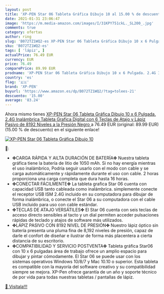 ```yaml
---
layout: post
title: 'XP-PEN Star 06 Tableta Gráfica Dibujo 10 al 15.00 % de descuento'
date: 2021-01-31 23:06:47
image: 'https://m.media-amazon.com/images/I/31KPY751ckL._SL200_.jpg'
comments: true
category: ofertas
author: ring
slug: 'B072TZ1WQ2-es XP-PEN Star 06 Tableta Gráfica Dibujo 10 x 6 Pulgada. 2.4G...'
sku: 'B072TZ1WQ2-es'
tags: [ 'lápiz', ]
actualPrice: 76.49 EUR
currency: EUR
price: 76.49
comparePrice: 89.99 EUR
prodname: 'XP-PEN Star 06 Tableta Gráfica Dibujo 10 x 6 Pulgada. 2.4G Inalámbrica Tableta Grafica Digital con 6 Teclas de Atajo y Lápiz Pasivo de 8192 Niveles a la Presión  Negro '
country: 'es'
flag: '🇪🇸'
brand: 'XP-PEN'
buyurl: 'https://www.amazon.es/dp/B072TZ1WQ2/?tag=tolees-21'
descuento: '15.00'
average: '83.24'
---
```


Ahora mismo tienes [XP-PEN Star 06 Tableta Gráfica Dibujo 10 x 6 Pulgada. 2.4G Inalámbrica Tableta Grafica Digital con 6 Teclas de Atajo y Lápiz Pasivo de 8192 Niveles a la Presión  Negro ](https://www.amazon.es/dp/B072TZ1WQ2/?tag=tolees-21) a 76.49 EUR (original: 89.99 EUR) (15.00 %  de descuento) en el siguiente enlace!

[![XP-PEN Star 06 Tableta Gráfica Dibujo 10](https://m.media-amazon.com/images/I/31KPY751ckL._SL200_.jpg)](https://www.amazon.es/dp/B072TZ1WQ2/?tag=tolees-21)

🔎:

- ✤CARGA RÁPIDA Y AlLTA DURACIÓN DE BATERÍA✤ Nuestra tableta gráfica tiene la batería de litio de 1050 mAh. Si no hay energía mientras el uso inalámbrico, Podría seguir usarlo con el modo con cable y se carga automáticamente y rápidamente durante el uso con cable. 2 horas proporciona una carga completa que dura hasta 16 horas.
- ✤CONECTAR FÁCILMENTE✤ La tableta grafica Star 06 cuenta con capacidad USB tanto cableada como inalámbrica. simplemente conecte el receptor USB ISM 2.4G incluido en su computadora para dibujar de forma inalámbrica, o conecte el Star 06 a su computadora con el cable USB incluido para uso con cable estándar.
- ✤TECLAS DE ATAJO VERSÁTILES✤ El Star 06 cuenta con seis teclas de acceso directo sensibles al tacto y un dial permiten acceder pulsaciones rápidas de teclado y atajos de software más utilizados.
- ✤LÁPIZ PASIVO CON 8192 NIVEL DE PRESIÓN✤ Nuestro lápiz óptico sin batería presenta una pluma fina de 8,192 niveles de presión, capaz de darle el confort de diseñar e ilustrar de forma más placentera a cierta distancia de su escritorio.
- ✤COMPATIBILIDAD Y SERVICIO POSTVENTA✤ Tableta gráfica Star06 con 10 x 6 pulgadas área de trabajo ofrece un amplio espacio para dibujar y pintar cómodamente. El Star 06 se puede usar con los sistemas operativos Windows 10/8/7 y Mac 10.10 o superior. Esta tableta es compatible con la mayoría del software creativo y su compatibilidad siempre se mejora. XP-Pen ofrece garantía de un año y soporte técnico de por vida para todas nuestras tabletas / pantallas de lápiz.

[🛒 Visítala!!!](https://www.amazon.es/dp/B072TZ1WQ2/?tag=tolees-21)
